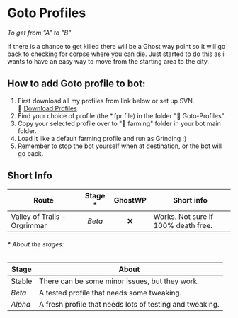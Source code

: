 # Goto Profiles
_To get from "A" to "B"_

If there is a chance to get killed there will be a Ghost way point so it will go back to checking for corpse where you can die.
Just started to do this as i wants to have an easy way to move from the starting area to the city.

## How to add Goto profile to bot:  
1. First download all my profiles from link below or set up SVN.  
  :link: [Download Profiles](https://github.com/LoctusBin/Collection-of-Profiles/archive/master.zip)
2. Find your choice of profile (the *.fpr file) in the folder ":file_folder: Goto-Profiles".
3. Copy your selected profile over to ":file_folder: farming" folder in your bot main folder.
4. Load it like a default farming profile and run as Grinding :)
5. Remember to stop the bot yourself when at destination, or the bot will go back.


## Short Info

| Route                         | Stage * | GhostWP            | Short info                  |
|-------------------------------|:-------:|:------------------:|-----------------------------|
| Valley of Trails - Orgrimmar  | _Beta_  | :x:                | Works. Not sure if 100% death free.  |

  
  
###### \* About the stages:
| Stage    | About           | 
|----------|-----------------|
| Stable   | There can be some minor issues, but they work.  |
| _Beta_   | A tested profile that needs some tweaking. |
| _Alpha_  | A fresh profile that needs lots of testing and tweaking. |

